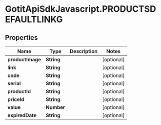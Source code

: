 # GotitApiSdkJavascript.PRODUCTSDEFAULTLINKG

## Properties

Name | Type | Description | Notes
------------ | ------------- | ------------- | -------------
**productImage** | **String** |  | [optional] 
**link** | **String** |  | [optional] 
**code** | **String** |  | [optional] 
**serial** | **String** |  | [optional] 
**productId** | **String** |  | [optional] 
**priceId** | **String** |  | [optional] 
**value** | **Number** |  | [optional] 
**expiredDate** | **String** |  | [optional] 


